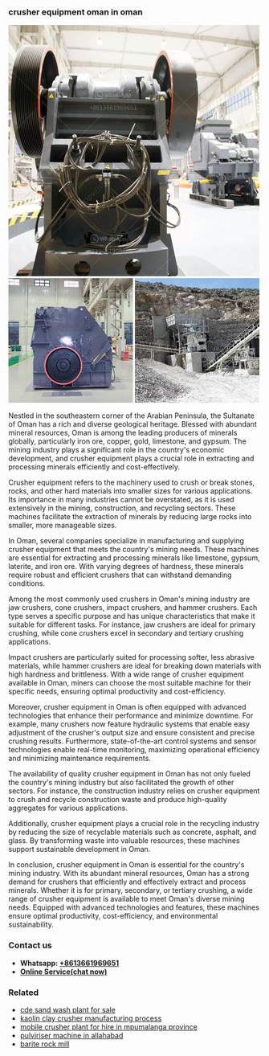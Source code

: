 <h3>crusher equipment oman in oman</h3><img src='1706768047.jpg' alt=''><p>Nestled in the southeastern corner of the Arabian Peninsula, the Sultanate of Oman has a rich and diverse geological heritage. Blessed with abundant mineral resources, Oman is among the leading producers of minerals globally, particularly iron ore, copper, gold, limestone, and gypsum. The mining industry plays a significant role in the country's economic development, and crusher equipment plays a crucial role in extracting and processing minerals efficiently and cost-effectively.</p><p>Crusher equipment refers to the machinery used to crush or break stones, rocks, and other hard materials into smaller sizes for various applications. Its importance in many industries cannot be overstated, as it is used extensively in the mining, construction, and recycling sectors. These machines facilitate the extraction of minerals by reducing large rocks into smaller, more manageable sizes.</p><p>In Oman, several companies specialize in manufacturing and supplying crusher equipment that meets the country's mining needs. These machines are essential for extracting and processing minerals like limestone, gypsum, laterite, and iron ore. With varying degrees of hardness, these minerals require robust and efficient crushers that can withstand demanding conditions.</p><p>Among the most commonly used crushers in Oman's mining industry are jaw crushers, cone crushers, impact crushers, and hammer crushers. Each type serves a specific purpose and has unique characteristics that make it suitable for different tasks. For instance, jaw crushers are ideal for primary crushing, while cone crushers excel in secondary and tertiary crushing applications.</p><p>Impact crushers are particularly suited for processing softer, less abrasive materials, while hammer crushers are ideal for breaking down materials with high hardness and brittleness. With a wide range of crusher equipment available in Oman, miners can choose the most suitable machine for their specific needs, ensuring optimal productivity and cost-efficiency.</p><p>Moreover, crusher equipment in Oman is often equipped with advanced technologies that enhance their performance and minimize downtime. For example, many crushers now feature hydraulic systems that enable easy adjustment of the crusher's output size and ensure consistent and precise crushing results. Furthermore, state-of-the-art control systems and sensor technologies enable real-time monitoring, maximizing operational efficiency and minimizing maintenance requirements.</p><p>The availability of quality crusher equipment in Oman has not only fueled the country's mining industry but also facilitated the growth of other sectors. For instance, the construction industry relies on crusher equipment to crush and recycle construction waste and produce high-quality aggregates for various applications.</p><p>Additionally, crusher equipment plays a crucial role in the recycling industry by reducing the size of recyclable materials such as concrete, asphalt, and glass. By transforming waste into valuable resources, these machines support sustainable development in Oman.</p><p>In conclusion, crusher equipment in Oman is essential for the country's mining industry. With its abundant mineral resources, Oman has a strong demand for crushers that efficiently and effectively extract and process minerals. Whether it is for primary, secondary, or tertiary crushing, a wide range of crusher equipment is available to meet Oman's diverse mining needs. Equipped with advanced technologies and features, these machines ensure optimal productivity, cost-efficiency, and environmental sustainability.</p><h3>Contact us</h3><ul><li><strong>Whatsapp:&nbsp;<a href="https://wa.me/8613661969651">+8613661969651</a></strong></li><li><a href="https://swt.shibang-china.com/?git&amp;zhl&amp;crusher equipment oman in oman"><strong>Online Service(chat now)</strong></a></li></ul><h3>Related</h3><ul><li><a href='cde sand wash plant for sale.md'>cde sand wash plant for sale</a></li><li><a href='kaolin clay crusher manufacturing process.md'>kaolin clay crusher manufacturing process</a></li><li><a href='mobile crusher plant for hire in mpumalanga province.md'>mobile crusher plant for hire in mpumalanga province</a></li><li><a href='pulviriser machine in allahabad.md'>pulviriser machine in allahabad</a></li><li><a href='barite rock mill.md'>barite rock mill</a></li></ul>
